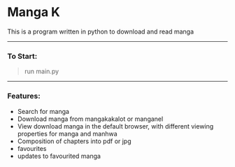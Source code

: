 # Manga K

This is a program written in python to download and read manga
___
### To Start:
> run main.py

___
### Features:
* Search for manga
* Download manga from mangakakalot or manganel
* View download manga in the default browser, with different viewing properties for manga and manhwa
* Composition of chapters into pdf or jpg
* favourites
* updates to favourited manga
